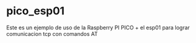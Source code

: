 # pico_esp01
Este es un ejemplo de uso de la Raspberry PI PICO + el esp01 para lograr comunicacion tcp con comandos AT
